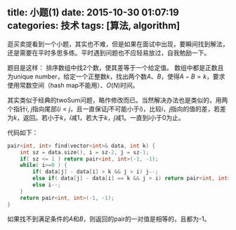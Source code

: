 title: 小题(1)
date: 2015-10-30 01:07:19
categories: 技术
tags: [算法, algorithm]
---

逛买卖提看到一个小题，其实也不难，但是如果在面试中出现，要瞬间找到解法，还是需要在平时多思多练。平时遇到问题也不应轻易放过，自我勉励一下。

<!--more-->

题目是这样： 排序数组中找2个数，使其差等于一个给定值。 数组中都是正数且为unique number，给定一个正整数$k$，找出两个数$A$、$B$，使得$A-B=k$，要求使用常数空间（hash map不能用）、$O(N)$时间。

其实类似于经典的twoSum问题，略作修改而已。当然解决办法也是类似的，用两个指针$i$, $j$指向尾部($i<j$，且一直保证$j$不可能小于$i$)，比较$i$，$j$指向的值的差，若差为$k$，返回。若小于$k$，$i$减1，若大于$k$，$j$减1。一直到$i$小于0为止。

代码如下：

```cpp
pair<int, int> find(vector<int>& data, int k) {
    int sz = data.size(), i = sz-2, j = sz-1;
    if( sz <= 1 ) return pair<int, int>(-1, -1);
    while( i>=0 ) {
        if( data[j] - data[i] > k && j > i) j--;
        else if( data[j] - data[i] == k && j > i) return pair<int, int>(data[i], data[j]);
        else i--;
    }
    return pair<int, int>(-1, -1);
}
```

如果找不到满足条件的$A$和$B$，则返回的pair的一对值是相等的，且都为-1。
